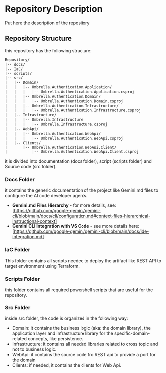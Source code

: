 # Repository Description

Put here the description of the repository

## Repository Structure

this repository has the following structure:

```txt
Repository/
|-- docs/
|-- IaC/
|-- scripts/
|-- src/
|   |-- Domain/
|   |   |-- Umbrella.Authentication.Application/
|   |   |   |-- Umbrella.Authentication.Application.csproj
|   |   |-- Umbrella.Authentication.Domain/
|   |   |   |-- Umbrella.Authentication.Domain.csproj
|   |   |-- Umbrella.Authentication.Infrastructure/
|   |   |   |-- Umbrella.Authentication.Infrastructure.csproj
|   |-- Infrastructure/
|   |   |-- Umbrella.Infrastructure
|   |   |   |-- Umbrella.Infrastructure.csproj
|   |-- WebApi/
|   |   |-- Umbrella.Authentication.WebApi/
|   |   |   |-- Umbrella.Authentication.WebApi.csproj
|   |-- Clients/
|       |-- Umbrella.Authentication.WebApi.Client/
|           |-- Umbrella.Authentication.WebApi.Client.csproj
```

it is divided into documentation (docs folder), script (scripts folder) and Source code (src folder).

### Docs Folder

it contains the generic documentation of the project like Gemini.md files to configure the AI code developer agents.

- **Gemini.md Files Hierarchy** - for more details, see:  [https://github.com/google-gemini/gemini-cli/blob/main/docs/cli/configuration.md#context-files-hierarchical-instructional-context]
- **Gemini CLi Integration with VS Code** - see more details here:  [https://github.com/google-gemini/gemini-cli/blob/main/docs/ide-integration.md]

### IaC Folder

This folder contains all scripts needed to deploy the artifact like REST API to target environment using Terraform.

### Scripts Folder

this folder contains all required powershell scripts that are useful for the repository.

### Src Folder

inside src folder, the code is organized in the following way:

- Domain: it contains the business logic (aka: the domain library), the application layer and infrastructure library for the specific-domain-related concepts, like persistence.
- Infrastructure: it contains all needed libraries related to cross topic and not to business logic.
- WebApi: it contains the source code fro REST api to provide a port for the domain
- Clients: if needed, it contains the clients for Web Api.


